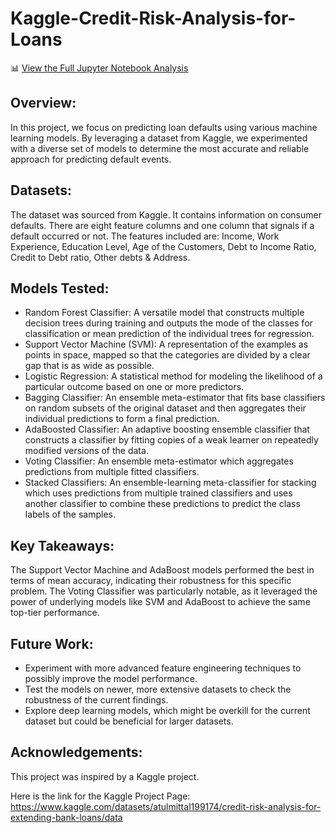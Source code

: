 # Kaggle-Credit-Risk-Analysis-for-Loans
📊 [View the Full Jupyter Notebook Analysis](https://github.com/Patrick-L-Taylor/Kaggle-Credit-Risk-Analysis-for-Loans/blob/main/bank-loan-credit-risk.ipynb)
## **Overview:**

In this project, we focus on predicting loan defaults using various machine learning models. By leveraging a dataset from Kaggle, we experimented with a diverse set of models to determine the most accurate and reliable approach for predicting default events.

## **Datasets:**

The dataset was sourced from Kaggle. It contains information on consumer defaults. There are eight feature columns and one column that signals if a default occurred or not. The features included are: Income, Work Experience, Education Level, Age of the Customers, Debt to Income Ratio, Credit to Debt ratio, Other debts & Address.

## **Models Tested:**

- Random Forest Classifier: A versatile model that constructs multiple decision trees during training and outputs the mode of the classes for classification or mean prediction of the individual trees for regression.
- Support Vector Machine (SVM): A representation of the examples as points in space, mapped so that the categories are divided by a clear gap that is as wide as possible.
- Logistic Regression: A statistical method for modeling the likelihood of a particular outcome based on one or more predictors.
- Bagging Classifier: An ensemble meta-estimator that fits base classifiers on random subsets of the original dataset and then aggregates their individual predictions to form a final prediction.
- AdaBoosted Classifier: An adaptive boosting ensemble classifier that constructs a classifier by fitting copies of a weak learner on repeatedly modified versions of the data.
- Voting Classifier: An ensemble meta-estimator which aggregates predictions from multiple fitted classifiers.
- Stacked Classifiers: An ensemble-learning meta-classifier for stacking which uses predictions from multiple trained classifiers and uses another classifier to combine these predictions to predict the class labels of the samples.

## **Key Takeaways:**

The Support Vector Machine and AdaBoost models performed the best in terms of mean accuracy, indicating their robustness for this specific problem.
The Voting Classifier was particularly notable, as it leveraged the power of underlying models like SVM and AdaBoost to achieve the same top-tier performance.

## **Future Work:**

- Experiment with more advanced feature engineering techniques to possibly improve the model performance.
- Test the models on newer, more extensive datasets to check the robustness of the current findings.
- Explore deep learning models, which might be overkill for the current dataset but could be beneficial for larger datasets.

## **Acknowledgements:**

This project was inspired by a Kaggle project. 

Here is the link for the Kaggle Project Page: https://www.kaggle.com/datasets/atulmittal199174/credit-risk-analysis-for-extending-bank-loans/data

